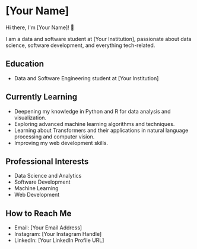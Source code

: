# [Your Name]

Hi there, I'm [Your Name]! 👋

I am a data and software student at [Your Institution], passionate about data science, software development, and everything tech-related.

## Education

- Data and Software Engineering student at [Your Institution]

## Currently Learning

- Deepening my knowledge in Python and R for data analysis and visualization.
- Exploring advanced machine learning algorithms and techniques.
- Learning about Transformers and their applications in natural language processing and computer vision.
- Improving my web development skills.

## Professional Interests

- Data Science and Analytics
- Software Development
- Machine Learning
- Web Development

## How to Reach Me

- Email: [Your Email Address]
- Instagram: [Your Instagram Handle]
- LinkedIn: [Your LinkedIn Profile URL]

